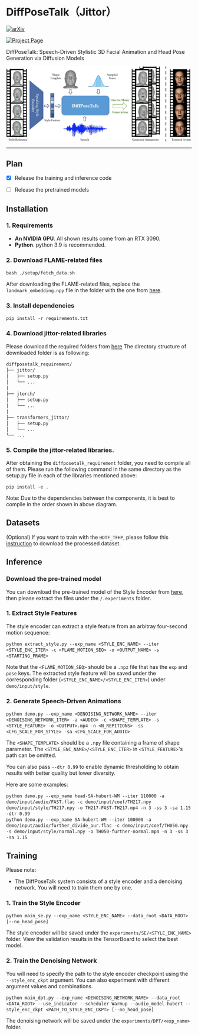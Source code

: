 # DiffPoseTalk（Jittor）

<a href='https://arxiv.org/abs/2310.00434/'><img alt="arXiv" src="https://img.shields.io/badge/arXiv-2310.00434-red?link=https%3A%2F%2Farxiv.org%2Fabs%2F2310.00434"></a>

<a href='https://raineggplant.github.io/DiffPoseTalk/'><img alt="Project Page" src="https://img.shields.io/badge/Project%20Page-blue?logo=github&labelColor=black&link=https%3A%2F%2Fraineggplant.github.io%2FDiffPoseTalk"></a>

DiffPoseTalk: Speech-Driven Stylistic 3D Facial Animation and Head Pose Generation via Diffusion Models

![teaser](./assets/teaser.jpg)

---

## Plan

- [x] Release the training and inference code
- [ ] Release the pretrained models


## Installation

### 1. Requirements

- **An NVIDIA GPU**. All shown results come from an RTX 3090.
- **Python**. python 3.9 is recommended.

### 2. Download FLAME-related files

```shell
bash ./setup/fetch_data.sh
```

After downloading the FLAME-related files, replace the `landmark_embedding.npy` file in the folder with the one from [here](https://drive.google.com/drive/folders/1djcYsdsJVTo90MubyRUfDrrbCHm3BSQu?usp=sharing).

### 3. Install dependencies

```
pip install -r requirements.txt
```

### 4. Download jittor-related libraries

Please download the required folders from [here](https://drive.google.com/drive/folders/1djcYsdsJVTo90MubyRUfDrrbCHm3BSQu?usp=sharing) The directory structure of downloaded folder is as following:

```shell
diffposetalk_requirement/
├── jittor/
│   ├── setup.py
│   └── ...
|
├── jtorch/
│   ├── setup.py
|   └── ...
|
├── transformers_jittor/
│   ├── setup.py
│   └── ...
└── ...
```

### 5. Compile the jittor-related libraries.

After obtaining the ```diffposetalk_requirement``` folder, you need to compile all of them. Please run the following command in the same directory as the setup.py file in each of the libraries mentioned above:

```shell
pip install -e .
```

Note: Due to the dependencies between the components, it is best to compile in the order shown in above diagram.

## Datasets

(Optional) If you want to train with the `HDTF_TFHP`, please follow this [instruction](./datasets/HDTF_TFHP/README.md) to download the processed dataset.

## Inference

### Download the pre-trained model

You can download the pre-trained model of the Style Encoder from [here](https://drive.google.com/drive/folders/19-QqG6Fi5j6PcWL-I_If_Xb10qHsoUqN?usp=sharing), then please extract the files under the `/.experiments` folder.

### 1. Extract Style Features

The style encoder can extract a style feature from an arbitray four-second motion sequence:

```shell
python extract_style.py --exp_name <STYLE_ENC_NAME> --iter <STYLE_ENC_ITER> -c <FLAME_MOTION_SEQ> -o <OUTPUT_NAME> -s <STARTING_FRAME>
```
Note that the `<FLAME_MOTION_SEQ>` should be a `.npz` file that has the `exp` and `pose` keys. The extracted style feature will be saved under the corresponding folder (`<STYLE_ENC_NAME>/<STYLE_ENC_ITER>`) under `demo/input/style`.

### 2. Generate Speech-Driven Animations

```shell
python demo.py --exp_name <DENOISING_NETWORK_NAME> --iter <DENOISING_NETWORK_ITER> -a <AUDIO> -c <SHAPE_TEMPLATE> -s <STYLE_FEATURE> -o <OUTPUT>.mp4 -n <N_REPITIONS> -ss <CFG_SCALE_FOR_STYLE> -sa <CFG_SCALE_FOR_AUDIO>
```

The `<SHAPE_TEMPLATE>` should be a `.npy` file containing a frame of shape parameter. The `<STYLE_ENC_NAME>/<STYLE_ENC_ITER>` in `<STYLE_FEATURE>`'s path can be omitted. 

You can also pass `--dtr 0.99` to enable dynamic thresholding to obtain results with better quality but lower diversity. 

Here are some examples:

```shell
python demo.py --exp_name head-SA-hubert-WM --iter 110000 -a demo/input/audio/FAST.flac -c demo/input/coef/TH217.npy demo/input/style/TH217.npy -o TH217-FAST-TH217.mp4 -n 3 -ss 3 -sa 1.15 -dtr 0.99
python demo.py --exp_name SA-hubert-WM --iter 100000 -a demo/input/audio/further_divide_our.flac -c demo/input/coef/TH050.npy -s demo/input/style/normal.npy -o TH050-further-normal.mp4 -n 3 -ss 3 -sa 1.15
```

## Training

Please note:
- The DiffPoseTalk system consists of a style encoder and a denoising network. You will need to train them one by one.

### 1. Train the Style Encoder

```shell
python main_se.py --exp_name <STYLE_ENC_NAME> --data_root <DATA_ROOT> [--no_head_pose]
```
The style encoder will be saved under the `experiments/SE/<STYLE_ENC_NAME>` folder. View the validation results in the TensorBoard to select the best model.

### 2. Train the Denoising Network

You will need to specify the path to the style encoder checkpoint using the `--style_enc_ckpt` argument. You can also experiment with different argument values and combinations.

```shell
python main_dpt.py --exp_name <DENOISING_NETWORK_NAME> --data_root <DATA_ROOT> --use_indicator --scheduler Warmup --audio_model hubert --style_enc_ckpt <PATH_TO_STYLE_ENC_CKPT> [--no_head_pose]
```

The denoising network will be saved under the `experiments/DPT/<exp_name>` folder. 

